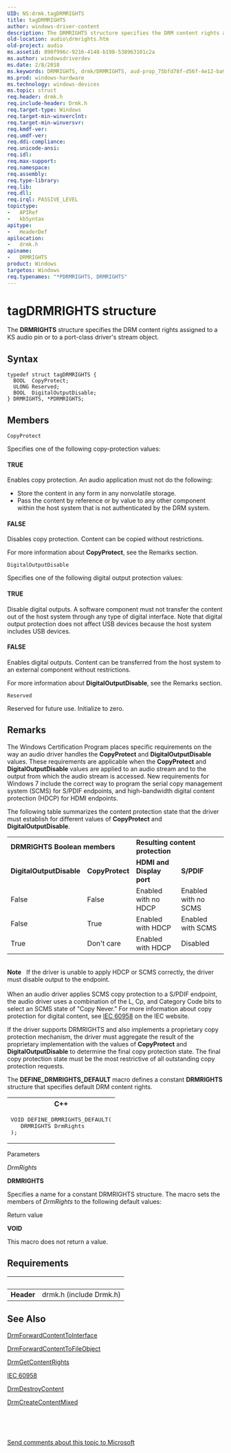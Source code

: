 ```yaml
---
UID: NS:drmk.tagDRMRIGHTS
title: tagDRMRIGHTS
author: windows-driver-content
description: The DRMRIGHTS structure specifies the DRM content rights assigned to a KS audio pin or to a port-class driver's stream object.
old-location: audio\drmrights.htm
old-project: audio
ms.assetid: 890f996c-9216-4148-b198-538963101c2a
ms.author: windowsdriverdev
ms.date: 2/8/2018
ms.keywords: DRMRIGHTS, drmk/DRMRIGHTS, aud-prop_75bfd78f-d56f-4e12-ba99-c4b5904b4da2.xml, PDRMRIGHTS, DRMRIGHTS structure [Audio Devices], audio.drmrights, PDRMRIGHTS structure pointer [Audio Devices], drmk/PDRMRIGHTS, *PDRMRIGHTS, tagDRMRIGHTS
ms.prod: windows-hardware
ms.technology: windows-devices
ms.topic: struct
req.header: drmk.h
req.include-header: Drmk.h
req.target-type: Windows
req.target-min-winverclnt: 
req.target-min-winversvr: 
req.kmdf-ver: 
req.umdf-ver: 
req.ddi-compliance: 
req.unicode-ansi: 
req.idl: 
req.max-support: 
req.namespace: 
req.assembly: 
req.type-library: 
req.lib: 
req.dll: 
req.irql: PASSIVE_LEVEL
topictype:
-	APIRef
-	kbSyntax
apitype:
-	HeaderDef
apilocation:
-	drmk.h
apiname:
-	DRMRIGHTS
product: Windows
targetos: Windows
req.typenames: "*PDRMRIGHTS, DRMRIGHTS"
---
```


# tagDRMRIGHTS structure
The <b>DRMRIGHTS</b> structure specifies the DRM content rights 
   assigned to a KS audio pin or to a port-class driver's stream object.

## Syntax
````
typedef struct tagDRMRIGHTS {
  BOOL  CopyProtect;
  ULONG Reserved;
  BOOL  DigitalOutputDisable;
} DRMRIGHTS, *PDRMRIGHTS;
````

## Members


`CopyProtect`

Specifies one of the following copy-protection values:
	   





#### TRUE

Enables copy protection. An audio application must not do the following:
		   

<ul>
<li>
Store the content in any form in any nonvolatile storage.

</li>
<li>
Pass the content by reference or by value to any other component within the host system that is not 
			   authenticated by the DRM system.

</li>
</ul>


#### FALSE

Disables copy protection. Content can be copied without restrictions.

For more information about <b>CopyProtect</b>, see the Remarks section.

`DigitalOutputDisable`

Specifies one of the following digital output protection values:





#### TRUE

Disable digital outputs. A software component must not transfer the content out of the host system through any type of digital interface. Note that digital output protection does not affect USB devices because the host system includes USB devices.



#### FALSE

Enables digital outputs. Content can be transferred from the host system to an external component without restrictions.

For more information about <b>DigitalOutputDisable</b>, see the Remarks section.

`Reserved`

Reserved for future use. Initialize to zero.

## Remarks
The Windows Certification Program places specific requirements on the way an audio driver handles the <b>CopyProtect</b> and <b>DigitalOutputDisable</b> values. These requirements are applicable when the <b>CopyProtect</b> and <b>DigitalOutputDisable</b> values are applied to an audio stream and to the output from which the audio stream is accessed. New requirements for Windows 7 include the correct way to program the serial copy management system (SCMS) for S/PDIF endpoints, and high-bandwidth digital content protection (HDCP) for HDMI endpoints.

The following table summarizes the content protection state that the driver must establish for different values of <b>CopyProtect</b> and <b>DigitalOutputDisable</b>.

<table>
<tr>
<td colspan="2">
<b>DRMRIGHTS Boolean members</b>

</td>
<td colspan="2">
<b>Resulting content protection</b>

</td>
</tr>
<tr>
<td>
<b>DigitalOutputDisable</b>

</td>
<td>
<b>CopyProtect</b>

</td>
<td>
<b>
        HDMI and Display port</b>

</td>
<td>
<b>S/PDIF</b>

</td>
</tr>
<tr>
<td>
False

</td>
<td>
False

</td>
<td>
Enabled with no HDCP

</td>
<td>
Enabled with no SCMS

</td>
</tr>
<tr>
<td>
False

</td>
<td>
True

</td>
<td>
Enabled with HDCP

</td>
<td>
Enabled with SCMS

</td>
</tr>
<tr>
<td>
True

</td>
<td>
Don't care

</td>
<td>
Enabled with HDCP

</td>
<td>
Disabled

</td>
</tr>
</table>
 

<div class="alert"><b>Note</b>   If the driver is unable to apply HDCP or SCMS correctly, the driver must disable output to the endpoint.</div>
<div> </div>
When an audio driver applies SCMS copy protection to a S/PDIF endpoint, the audio driver uses a combination of the L, Cp, and Category Code bits to select an SCMS state of "Copy Never." For more information about copy protection for digital content, see <a href="http://go.microsoft.com/fwlink/p/?linkid=158256">IEC 60958</a> on the IEC website.

If the driver supports DRMRIGHTS and also implements a proprietary copy protection mechanism, the driver must aggregate the result of the proprietary implementation with the values of <b>CopyProtect</b> and <b>DigitalOutputDisable</b> to determine the final copy protection state. The final copy protection state must be the most restrictive of all outstanding copy protection requests. 

The <b>DEFINE_DRMRIGHTS_DEFAULT</b> macro defines a constant <b>DRMRIGHTS</b> structure that specifies default DRM content rights.

<div class="code"><span codelanguage="ManagedCPlusPlus"><table>
<tr>
<th>C++</th>
</tr>
<tr>
<td>
<pre>VOID DEFINE_DRMRIGHTS_DEFAULT(
   DRMRIGHTS DrmRights
);</pre>
</td>
</tr>
</table></span></div>
Parameters

<i>DrmRights</i>

<b>DRMRIGHTS</b>

Specifies a name for a constant DRMRIGHTS structure. The macro sets the members of <i>DrmRights</i> to the following default values:



Return value

<b>VOID</b>

This macro does not return a value.

## Requirements
| &nbsp; | &nbsp; |
| ---- |:---- |
| **Header** | drmk.h (include Drmk.h) |

## See Also

<a href="..\drmk\nf-drmk-drmforwardcontenttointerface.md">DrmForwardContentToInterface</a>



<a href="..\drmk\nf-drmk-drmforwardcontenttofileobject.md">DrmForwardContentToFileObject</a>



<a href="..\drmk\nf-drmk-drmgetcontentrights.md">DrmGetContentRights</a>



<a href="http://go.microsoft.com/fwlink/p/?linkid=158256">IEC 60958</a>



<a href="..\drmk\nf-drmk-drmdestroycontent.md">DrmDestroyContent</a>



<a href="..\drmk\nf-drmk-drmcreatecontentmixed.md">DrmCreateContentMixed</a>



 

 

<a href="mailto:wsddocfb@microsoft.com?subject=Documentation%20feedback [audio\audio]:%20DRMRIGHTS structure%20 RELEASE:%20(2/8/2018)&amp;body=%0A%0APRIVACY STATEMENT%0A%0AWe use your feedback to improve the documentation. We don't use your email address for any other purpose, and we'll remove your email address from our system after the issue that you're reporting is fixed. While we're working to fix this issue, we might send you an email message to ask for more info. Later, we might also send you an email message to let you know that we've addressed your feedback.%0A%0AFor more info about Microsoft's privacy policy, see http://privacy.microsoft.com/en-us/default.aspx." title="Send comments about this topic to Microsoft">Send comments about this topic to Microsoft</a>